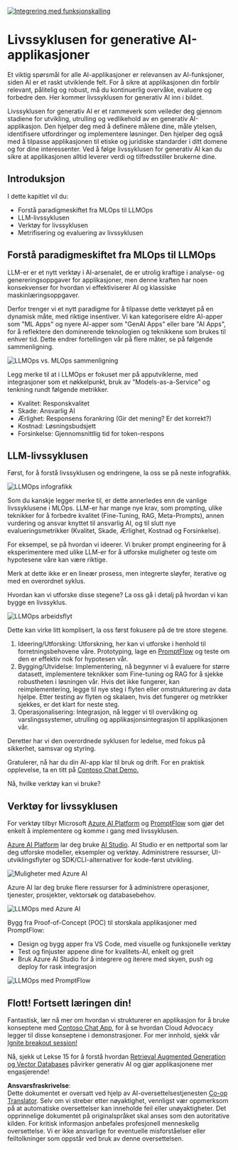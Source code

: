 <!--
CO_OP_TRANSLATOR_METADATA:
{
  "original_hash": "27a5347a5022d5ef0a72ab029b03526a",
  "translation_date": "2025-07-09T15:55:00+00:00",
  "source_file": "14-the-generative-ai-application-lifecycle/README.md",
  "language_code": "no"
}
-->
[![Integrering med funksjonskalling](../../../translated_images/14-lesson-banner.066d74a31727ac121eeac06376a068a397d8e335281e63ce94130d11f516e46b.no.png)](https://aka.ms/gen-ai-lesson14-gh?WT.mc_id=academic-105485-koreyst)

# Livssyklusen for generative AI-applikasjoner

Et viktig spørsmål for alle AI-applikasjoner er relevansen av AI-funksjoner, siden AI er et raskt utviklende felt. For å sikre at applikasjonen din forblir relevant, pålitelig og robust, må du kontinuerlig overvåke, evaluere og forbedre den. Her kommer livssyklusen for generativ AI inn i bildet.

Livssyklusen for generativ AI er et rammeverk som veileder deg gjennom stadiene for utvikling, utrulling og vedlikehold av en generativ AI-applikasjon. Den hjelper deg med å definere målene dine, måle ytelsen, identifisere utfordringer og implementere løsninger. Den hjelper deg også med å tilpasse applikasjonen til etiske og juridiske standarder i ditt domene og for dine interessenter. Ved å følge livssyklusen for generativ AI kan du sikre at applikasjonen alltid leverer verdi og tilfredsstiller brukerne dine.

## Introduksjon

I dette kapitlet vil du:

- Forstå paradigmeskiftet fra MLOps til LLMOps  
- LLM-livssyklusen  
- Verktøy for livssyklusen  
- Metrifisering og evaluering av livssyklusen  

## Forstå paradigmeskiftet fra MLOps til LLMOps

LLM-er er et nytt verktøy i AI-arsenalet, de er utrolig kraftige i analyse- og genereringsoppgaver for applikasjoner, men denne kraften har noen konsekvenser for hvordan vi effektiviserer AI og klassiske maskinlæringsoppgaver.

Derfor trenger vi et nytt paradigme for å tilpasse dette verktøyet på en dynamisk måte, med riktige insentiver. Vi kan kategorisere eldre AI-apper som "ML Apps" og nyere AI-apper som "GenAI Apps" eller bare "AI Apps", for å reflektere den dominerende teknologien og teknikkene som brukes til enhver tid. Dette endrer fortellingen vår på flere måter, se på følgende sammenligning.

![LLMOps vs. MLOps sammenligning](../../../translated_images/01-llmops-shift.29bc933cb3bb0080a562e1655c0c719b71a72c3be6252d5c564b7f598987e602.no.png)

Legg merke til at i LLMOps er fokuset mer på apputviklerne, med integrasjoner som et nøkkelpunkt, bruk av "Models-as-a-Service" og tenkning rundt følgende metrikker.

- Kvalitet: Responskvalitet  
- Skade: Ansvarlig AI  
- Ærlighet: Responsens forankring (Gir det mening? Er det korrekt?)  
- Kostnad: Løsningsbudsjett  
- Forsinkelse: Gjennomsnittlig tid for token-respons  

## LLM-livssyklusen

Først, for å forstå livssyklusen og endringene, la oss se på neste infografikk.

![LLMOps infografikk](../../../translated_images/02-llmops.70a942ead05a7645db740f68727d90160cb438ab71f0fb20548bc7fe5cad83ff.no.png)

Som du kanskje legger merke til, er dette annerledes enn de vanlige livssyklusene i MLOps. LLM-er har mange nye krav, som prompting, ulike teknikker for å forbedre kvalitet (Fine-Tuning, RAG, Meta-Prompts), annen vurdering og ansvar knyttet til ansvarlig AI, og til slutt nye evalueringsmetrikker (Kvalitet, Skade, Ærlighet, Kostnad og Forsinkelse).

For eksempel, se på hvordan vi ideerer. Vi bruker prompt engineering for å eksperimentere med ulike LLM-er for å utforske muligheter og teste om hypotesene våre kan være riktige.

Merk at dette ikke er en lineær prosess, men integrerte sløyfer, iterative og med en overordnet syklus.

Hvordan kan vi utforske disse stegene? La oss gå i detalj på hvordan vi kan bygge en livssyklus.

![LLMOps arbeidsflyt](../../../translated_images/03-llm-stage-flows.3a1e1c401235a6cfa886ed6ba04aa52a096a545e1bc44fa54d7d5983a7201892.no.png)

Dette kan virke litt komplisert, la oss først fokusere på de tre store stegene.

1. Ideering/Utforsking: Utforskning, her kan vi utforske i henhold til forretningsbehovene våre. Prototyping, lage en [PromptFlow](https://microsoft.github.io/promptflow/index.html?WT.mc_id=academic-105485-koreyst) og teste om den er effektiv nok for hypotesen vår.  
1. Bygging/Utvidelse: Implementering, nå begynner vi å evaluere for større datasett, implementere teknikker som Fine-tuning og RAG for å sjekke robustheten i løsningen vår. Hvis det ikke fungerer, kan reimplementering, legge til nye steg i flyten eller omstrukturering av data hjelpe. Etter testing av flyten og skalaen, hvis det fungerer og metrikker sjekkes, er det klart for neste steg.  
1. Operasjonalisering: Integrasjon, nå legger vi til overvåking og varslingssystemer, utrulling og applikasjonsintegrasjon til applikasjonen vår.  

Deretter har vi den overordnede syklusen for ledelse, med fokus på sikkerhet, samsvar og styring.

Gratulerer, nå har du din AI-app klar til bruk og drift. For en praktisk opplevelse, ta en titt på [Contoso Chat Demo.](https://nitya.github.io/contoso-chat/?WT.mc_id=academic-105485-koreys)

Nå, hvilke verktøy kan vi bruke?

## Verktøy for livssyklusen

For verktøy tilbyr Microsoft [Azure AI Platform](https://azure.microsoft.com/solutions/ai/?WT.mc_id=academic-105485-koreys) og [PromptFlow](https://microsoft.github.io/promptflow/index.html?WT.mc_id=academic-105485-koreyst) som gjør det enkelt å implementere og komme i gang med livssyklusen.

[Azure AI Platform](https://azure.microsoft.com/solutions/ai/?WT.mc_id=academic-105485-koreys) lar deg bruke [AI Studio](https://ai.azure.com/?WT.mc_id=academic-105485-koreys). AI Studio er en nettportal som lar deg utforske modeller, eksempler og verktøy. Administrere ressurser, UI-utviklingsflyter og SDK/CLI-alternativer for kode-først utvikling.

![Muligheter med Azure AI](../../../translated_images/04-azure-ai-platform.80203baf03a12fa8b166e194928f057074843d1955177baf0f5b53d50d7b6153.no.png)

Azure AI lar deg bruke flere ressurser for å administrere operasjoner, tjenester, prosjekter, vektorsøk og databasebehov.

![LLMOps med Azure AI](../../../translated_images/05-llm-azure-ai-prompt.a5ce85cdbb494bdf95420668e3464aae70d8b22275a744254e941dd5e73ae0d2.no.png)

Bygg fra Proof-of-Concept (POC) til storskala applikasjoner med PromptFlow:

- Design og bygg apper fra VS Code, med visuelle og funksjonelle verktøy  
- Test og finjuster appene dine for kvalitets-AI, enkelt og greit  
- Bruk Azure AI Studio for å integrere og iterere med skyen, push og deploy for rask integrasjon  

![LLMOps med PromptFlow](../../../translated_images/06-llm-promptflow.a183eba07a3a7fdf4aa74db92a318b8cbbf4a608671f6b166216358d3203d8d4.no.png)

## Flott! Fortsett læringen din!

Fantastisk, lær nå mer om hvordan vi strukturerer en applikasjon for å bruke konseptene med [Contoso Chat App](https://nitya.github.io/contoso-chat/?WT.mc_id=academic-105485-koreyst), for å se hvordan Cloud Advocacy legger til disse konseptene i demonstrasjoner. For mer innhold, sjekk vår [Ignite breakout session!](https://www.youtube.com/watch?v=DdOylyrTOWg)

Nå, sjekk ut Lekse 15 for å forstå hvordan [Retrieval Augmented Generation og Vector Databases](../15-rag-and-vector-databases/README.md?WT.mc_id=academic-105485-koreyst) påvirker generativ AI og gjør applikasjonene mer engasjerende!

**Ansvarsfraskrivelse**:  
Dette dokumentet er oversatt ved hjelp av AI-oversettelsestjenesten [Co-op Translator](https://github.com/Azure/co-op-translator). Selv om vi streber etter nøyaktighet, vennligst vær oppmerksom på at automatiske oversettelser kan inneholde feil eller unøyaktigheter. Det opprinnelige dokumentet på originalspråket skal anses som den autoritative kilden. For kritisk informasjon anbefales profesjonell menneskelig oversettelse. Vi er ikke ansvarlige for eventuelle misforståelser eller feiltolkninger som oppstår ved bruk av denne oversettelsen.
